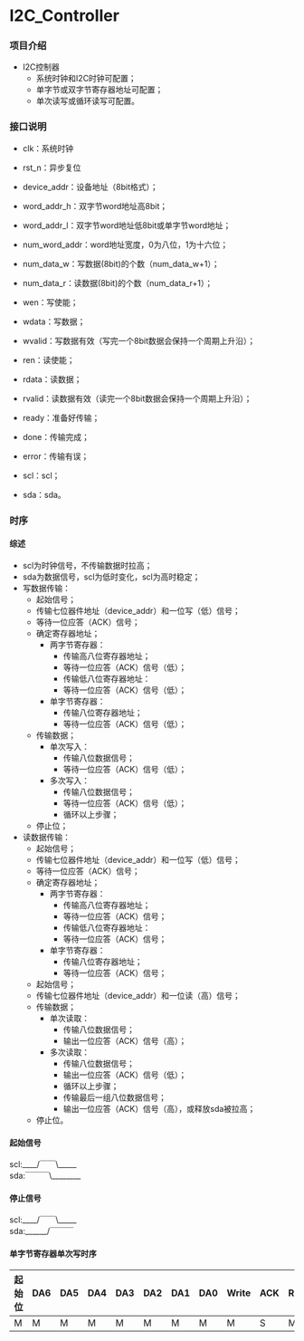 # I2C_Controller

### 项目介绍
* I2C控制器
    * 系统时钟和I2C时钟可配置；
    * 单字节或双字节寄存器地址可配置；
    * 单次读写或循环读写可配置。


### 接口说明

* clk：系统时钟       
* rst_n：异步复位        

* device_addr：设备地址（8bit格式）；
* word_addr_h：双字节word地址高8bit；
* word_addr_l：双字节word地址低8bit或单字节word地址；

* num_word_addr：word地址宽度，0为八位，1为十六位；
* num_data_w：写数据(8bit)的个数（num_data_w+1）；  
* num_data_r：读数据(8bit)的个数（num_data_r+1）；  

* wen：写使能；      
* wdata：写数据；      
* wvalid：写数据有效（写完一个8bit数据会保持一个周期上升沿）；

* ren：读使能；
* rdata：读数据；
* rvalid：读数据有效（读完一个8bit数据会保持一个周期上升沿）；

* ready：准备好传输；
* done：传输完成；
* error：传输有误；

* scl：scl；
* sda：sda。         


### 时序

#### 综述
* scl为时钟信号，不传输数据时拉高；
* sda为数据信号，scl为低时变化，scl为高时稳定；
* 写数据传输：
    * 起始信号；
    * 传输七位器件地址（device_addr）和一位写（低）信号；
    * 等待一位应答（ACK）信号；
    * 确定寄存器地址；
        * 两字节寄存器：
            * 传输高八位寄存器地址；
            * 等待一位应答（ACK）信号（低）；
            * 传输低八位寄存器地址：
            * 等待一位应答（ACK）信号（低）；
        * 单字节寄存器：
            * 传输八位寄存器地址；
            * 等待一位应答（ACK）信号（低）；
    * 传输数据；
        * 单次写入：
            * 传输八位数据信号；
            * 等待一位应答（ACK）信号（低）；
        * 多次写入：
            * 传输八位数据信号；
            * 等待一位应答（ACK）信号（低）；
            * 循环以上步骤；
    * 停止位；
* 读数据传输：
    * 起始信号；
    * 传输七位器件地址（device_addr）和一位写（低）信号；
    * 等待一位应答（ACK）信号；
    * 确定寄存器地址；
        * 两字节寄存器：
            * 传输高八位寄存器地址；
            * 等待一位应答（ACK）信号；
            * 传输低八位寄存器地址：
            * 等待一位应答（ACK）信号；
        * 单字节寄存器：
            * 传输八位寄存器地址；
            * 等待一位应答（ACK）信号；
    * 起始信号；
    * 传输七位器件地址（device_addr）和一位读（高）信号；
    * 传输数据；
        * 单次读取：
            * 传输八位数据信号；
            * 输出一位应答（ACK）信号（高）；
        * 多次读取：
            * 传输八位数据信号；
            * 输出一位应答（ACK）信号（低）；
            * 循环以上步骤；
            * 传输最后一组八位数据信号；
            * 输出一位应答（ACK）信号（高），或释放sda被拉高；
    * 停止位。
    


#### 起始信号

scl:\_\_\_\_/￣￣\\_____          
sda:￣￣￣\\________

#### 停止信号

scl:\_\_\_\_/￣￣\\_____          
sda:\_\_\_\_\_\_/￣￣￣


#### 单字节寄存器单次写时序

| 起始位 | DA6 | DA5 | DA4 | DA3 | DA2 | DA1 | DA0 | Write | ACK | RA7 | RA6 | RA5 | RA4 | RA3 | RA2| RA1 | RA0 | ACK | D7 | D6 | D5 | D4 | D3 | D2 | D1 | D0 | ACK | 停止位 |
| --- | --- | --- | --- | --- | --- | --- | --- | --- | --- | --- | --- | --- | --- | --- | --- | --- | --- | --- | --- | --- | --- | --- | --- | --- | --- | --- | --- | --- |
| M | M | M | M | M | M | M | M | M | S | M | M | M | M | M | M | M | M | S | M | M | M | M | M | M | M | M | S | M |





